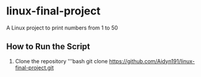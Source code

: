 # linux-final-project
A Linux project to print numbers from 1 to 50
## How to Run the Script
1. Clone the repository
   '''bash
    git clone https://github.com/Aidyn191/linux-final-project.git
